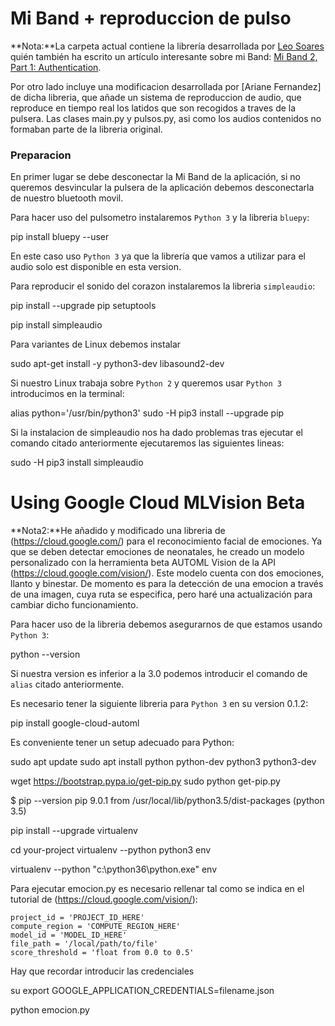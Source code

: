 # Mi Band + reproduccion de pulso

**Nota:**La carpeta actual contiene la librería desarrollada por [Leo Soares](https://github.com/leojrfs/miband2) 
quién también ha escrito un artículo interesante sobre mi Band: [Mi Band 2, Part 1: Authentication](https://leojrfs.github.io/writing/miband2-part1-auth/).

Por otro lado incluye una modificacion desarrollada por [Ariane Fernandez] de dicha libreria, que añade un sistema de reproduccion de audio, que reproduce en tiempo real los latidos 
que son recogidos a traves de la pulsera. Las clases main.py y pulsos.py, asi como los audios contenidos no formaban parte de la libreria original. 

### Preparacion

En primer lugar se debe desconectar la Mi Band de la aplicación, si no queremos desvincular la pulsera de la aplicación debemos desconectarla de nuestro
bluetooth movil.

Para hacer uso del pulsometro instalaremos `Python 3` y la libreria `bluepy`:

pip install bluepy --user

En este caso uso `Python 3` ya que la librería que vamos a utilizar para el audio solo est disponible en esta version.

Para reproducir el sonido del corazon instalaremos la libreria `simpleaudio`:

pip install --upgrade pip setuptools

pip install simpleaudio

Para variantes de Linux debemos instalar

sudo apt-get install -y python3-dev libasound2-dev

Si nuestro Linux trabaja sobre `Python 2` y queremos usar `Python 3` introducimos en la terminal:

alias python='/usr/bin/python3'
sudo -H pip3 install --upgrade pip

Si la instalacion de simpleaudio nos ha dado problemas tras ejecutar el comando citado anteriormente ejecutaremos las siguientes lineas:

sudo -H pip3 install simpleaudio

# Using Google Cloud MLVision Beta

**Nota2:**He añadido y modificado una libreria de (https://cloud.google.com/) para el reconocimiento facial de emociones. 
Ya que se deben detectar emociones de neonatales, he creado un modelo personalizado con la herramienta beta AUTOML Vision 
de la API (https://cloud.google.com/vision/). Este modelo cuenta con dos emociones, llanto y binestar. 
De momento es para la detección de una emocion a través de una imagen, cuya ruta se especifica, pero haré una actualización
para cambiar dicho funcionamiento.

Para hacer uso de la libreria debemos asegurarnos de que estamos usando `Python 3`:

python --version

Si nuestra version es inferior a la 3.0 podemos introducir el comando de `alias` citado anteriormente.

Es necesario tener la siguiente libreria para `Python 3` en su version 0.1.2:

pip install google-cloud-automl

Es conveniente tener un setup adecuado para Python:

sudo apt update
sudo apt install python python-dev python3 python3-dev

wget https://bootstrap.pypa.io/get-pip.py
sudo python get-pip.py

$ pip --version
pip 9.0.1 from /usr/local/lib/python3.5/dist-packages (python 3.5)

pip install --upgrade virtualenv

cd your-project
virtualenv --python python3 env

virtualenv --python "c:\python36\python.exe" env

Para ejecutar emocion.py es necesario rellenar tal como se indica en el tutorial de (https://cloud.google.com/vision/):

    project_id = 'PROJECT_ID_HERE'
    compute_region = 'COMPUTE_REGION_HERE'
    model_id = 'MODEL_ID_HERE'
    file_path = '/local/path/to/file'
    score_threshold = 'float from 0.0 to 0.5'

Hay que recordar introducir las credenciales

su
export GOOGLE_APPLICATION_CREDENTIALS=filename.json

python emocion.py










